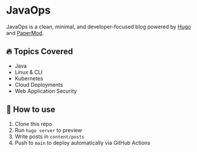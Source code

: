 # JavaOps

JavaOps is a clean, minimal, and developer-focused blog powered by [Hugo](https://gohugo.io/) and [PaperMod](https://github.com/adityatelange/hugo-PaperMod).

## 🔥 Topics Covered
- Java
- Linux & CLI
- Kubernetes
- Cloud Deployments
- Web Application Security

## 🚀 How to use

1. Clone this repo
2. Run `hugo server` to preview
3. Write posts in `content/posts`
4. Push to `main` to deploy automatically via GitHub Actions
